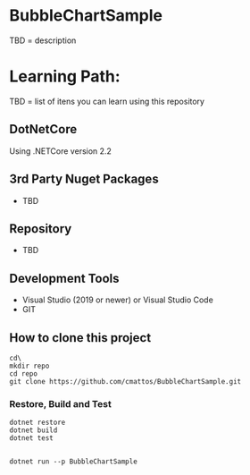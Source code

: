 # BubbleChartSample

TBD = description 

# Learning Path:
TBD = list of itens you can learn using this repository

## DotNetCore

Using .NETCore version 2.2 

## 3rd Party Nuget Packages 
- TBD

## Repository
- TBD 

## Development Tools

 - Visual Studio (2019 or newer) or Visual Studio Code
 - GIT 

## How to clone this project

```
cd\
mkdir repo
cd repo
git clone https://github.com/cmattos/BubbleChartSample.git
```

### Restore, Build and Test
```
dotnet restore
dotnet build
dotnet test


dotnet run --p BubbleChartSample

```
